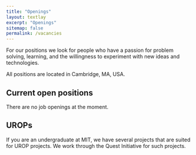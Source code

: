 ```yaml
---
title: "Openings"
layout: textlay
excerpt: "Openings"
sitemap: false
permalink: /vacancies
---
```


For our positions we look for people who have a passion for problem solving, 
learning, and the willingness to experiment with new ideas and technologies.

All positions are located in Cambridge, MA, USA. 

## Current open positions

There are no job openings at the moment.

## UROPs
If you are an undergraduate at MIT, we have several projects that are suited for 
UROP projects. We work through the Quest Initiative for such projects.
